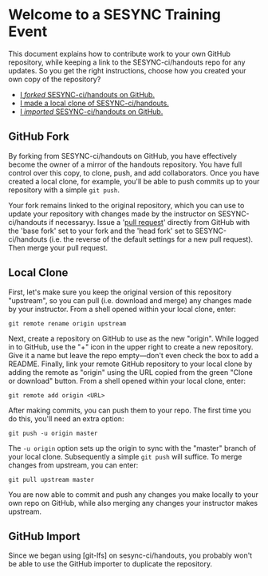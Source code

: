 # Welcome to a SESYNC Training Event

This document explains how to contribute work to your own GitHub repository, while keeping a link to the SESYNC-ci/handouts repo for any updates. So you get the right instructions, choose how you created your own copy of the repository?

- [I *forked* SESYNC-ci/handouts on GitHub.](#github-fork)
- [I made a local clone of SESYNC-ci/handouts.](#local-clone)
- [I *imported* SESYNC-ci/handouts on GitHub.](#github-import)

## GitHub Fork

By forking from SESYNC-ci/handouts on GitHub, you have effectively become the owner of a mirror of the handouts repository. You have full control over this copy, to clone, push, and add collaborators. Once you have created a local clone, for example, you'll be able to push commits up to your repository with a simple `git push`.

Your fork remains linked to the original repository, which you can use to update your repository with changes made by the instructor on SESYNC-ci/handouts if necessaryy. Issue a '[pull request](https://help.github.com/articles/about-pull-requests/)' directly from GitHub with the 'base fork' set to your fork and the 'head fork' set to SESYNC-ci/handouts (i.e. the reverse of the default settings for a new pull request). Then merge your pull request.

## Local Clone

First, let's make sure you keep the original version of this repository "upstream", so you can pull (i.e. download and merge) any changes made by your instructor. From a shell opened within your local clone, enter:

    git remote rename origin upstream

Next, create a repository on GitHub to use as the new "origin". While logged in to GitHub, use the "+" icon in the upper right to create a new repository. Give it a name but leave the repo empty&mdash;don't even check the box to add a README. Finally, link your remote GitHub repository to your local clone by adding the remote as "origin" using the URL copied from the green "Clone or download" button. From a shell opened within your local clone, enter:

    git remote add origin <URL>
	
After making commits, you can push them to your repo. The first time you do this, you'll need an extra option:

    git push -u origin master
    
The `-u origin` option sets up the origin to sync with the "master" branch of your local clone. Subsequently a simple `git push` will suffice. To merge changes from upstream, you can enter:

    git pull upstream master
   
You are now able to commit and push any changes you make locally to your own repo on GitHub, while also merging any changes your instructor makes upstream.

## GitHub Import

Since we began using [git-lfs] on sesync-ci/handouts, you probably won't be able to use the GitHub importer to duplicate the repository.
